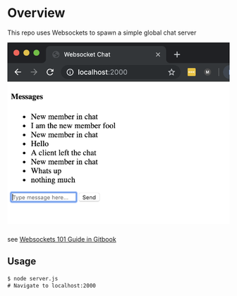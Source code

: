 # Overview
This repo uses Websockets to spawn a simple global chat server

![Websocket chat](ss.png)


###
see [Websockets 101 Guide in Gitbook](https://furkhan324.gitbook.io/workspace/dev/web/)


## Usage
    $ node server.js
    # Navigate to localhost:2000
